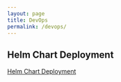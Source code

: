 ```yaml
---
layout: page
title: DevOps
permalink: /devops/
---
```


## Helm Chart Deployment
[Helm Chart Deployment](_posts/helmchart.markdown)

